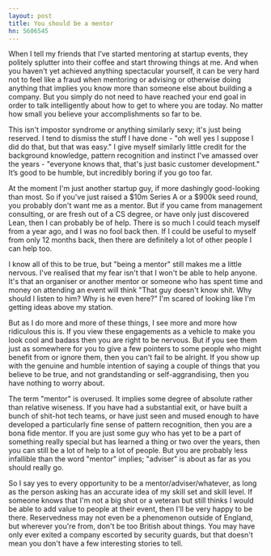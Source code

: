 ```yaml
---
layout: post
title: You should be a mentor
hn: 5606545
---
```

When I tell my friends that I’ve started mentoring at startup events, they politely splutter into their coffee and start throwing things at me. And when you haven't yet achieved anything spectacular yourself, it can be very hard not to feel like a fraud when mentoring or advising or otherwise doing anything that implies you know more than someone else about building a company. But you simply do not need to have reached your end goal in order to talk intelligently about how to get to where you are today. No matter how small you believe your accomplishments so far to be.

This isn't impostor syndrome or anything similarly sexy; it's just being reserved. I tend to dismiss the stuff I have done - "oh well yes I suppose I did do that, but that was easy." I give myself similarly little credit for the background knowledge, pattern recognition and instinct I've amassed over the years - "everyone knows that, that's just basic customer development." It’s good to be humble, but incredibly boring if you go too far.

At the moment I'm just another startup guy, if more dashingly good-looking than most. So if you've just raised a $10m Series A or a $900k seed round, you probably don't want me as a mentor. But if you came from management consulting, or are fresh out of a CS degree, or have only just discovered Lean, then I can probably be of help. There is so much I could teach myself from a year ago, and I was no fool back then. If I could be useful to myself from only 12 months back, then there are definitely a lot of other people I can help too.

I know all of this to be true, but "being a mentor" still makes me a little nervous. I've realised that my fear isn't that I won't be able to help anyone. It's that an organiser or another mentor or someone who has spent time and money on attending an event will think "That guy doesn't know shit. Why should I listen to him? Why is he even here?" I'm scared of looking like I'm getting ideas above my station.

But as I do more and more of these things, I see more and more how ridiculous this is. If you view these engagements as a vehicle to make you look cool and badass then you are right to be nervous. But if you see them just as somewhere for you to give a few pointers to some people who might benefit from or ignore them, then you can't fail to be alright. If you show up with the genuine and humble intention of saying a couple of things that you believe to be true, and not grandstanding or self-aggrandising, then you have nothing to worry about.

The term "mentor" is overused. It implies some degree of absolute rather than relative wiseness. If you have had a substantial exit, or have built a bunch of shit-hot tech teams, or have just seen and mused enough to have developed a particularly fine sense of pattern recognition, then you are a bona fide mentor. If you are just some guy who has yet to be a part of something really special but has learned a thing or two over the years, then you can still be a lot of help to a lot of people. But you are probably less infallible than the word "mentor" implies; "adviser" is about as far as you should really go.

So I say yes to every opportunity to be a mentor/adviser/whatever, as long as the person asking has an accurate idea of my skill set and skill level. If someone knows that I'm not a big shot or a veteran but still thinks I would be able to add value to people at their event, then I'll be very happy to be there. Reservedness may not even be a phenomenon outside of England, but wherever you're from, don't be too British about things. You may have only ever exited a company escorted by security guards, but that doesn't mean you don't have a few interesting stories to tell.